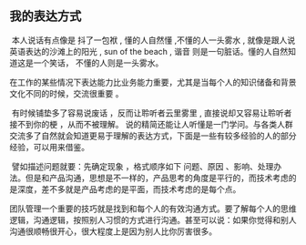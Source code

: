 ## 我的表达方式

​		本人说话有点像是 抖了一包袱 , 懂的人自然懂 ,不懂的人一头雾水 , 就像是跟人说 英语表达的沙滩上的阳光 , sun of the beach , 谐音 则是一句脏话。懂的人自然知道这是一个笑话， 不懂的人则是一头雾水。

​		在工作的某些情况下表达能力比业务能力重要，尤其是当每个人的知识储备和背景文化不同的时候，交流很重要 。

​		有时候铺垫多了容易说废话 ，反而让聆听者云里雾里 , 直接说却又容易让聆听者接不到你的梗 ，从而不被理解。 说的精简还能让人听懂是一门学问。与各类人群交流多了自然就会知道更易于理解的表达方式，下面是一些有较多经验的人的部分经验，可以用来借鉴。

​		譬如描述问题就要：先确定现象  ，格式顺序如下 问题、原因 、影响、处理办法。但是和产品沟通，思想是不一样的，产品思考的角度是平行的，而技术考虑的是深度，差不多就是产品考虑的是平面，而技术考虑的是每个点。

​		团队管理一个重要的技巧就是找到和每个人的有效沟通方式。要了解每个人的思维逻辑，沟通逻辑，按照别人习惯的方式进行沟通。甚至可以说：如果你觉得和别人沟通很顺畅很开心，很大程度上是因为别人比你厉害很多。